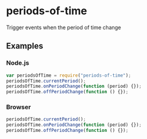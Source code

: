 # periods-of-time

Trigger events when the period of time change

## Examples

### Node.js

````javascript
var periodsOfTime = require("periods-of-time");
periodsOfTime.currentPeriod();
periodsOfTime.onPeriodChange(function (period) {});
periodsOfTime.offPeriodChange(function () {});
````

### Browser

````javascript
periodsOfTime.currentPeriod();
periodsOfTime.onPeriodChange(function (period) {});
periodsOfTime.offPeriodChange(function () {});
````